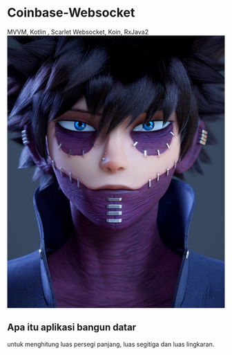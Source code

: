 # Coinbase-Websocket
MVVM, Kotlin , Scarlet Websocket, Koin, RxJava2
![screenshot](dabi.jpg)
## Apa itu aplikasi bangun datar
untuk menghitung luas persegi panjang, luas segitiga dan luas lingkaran.


